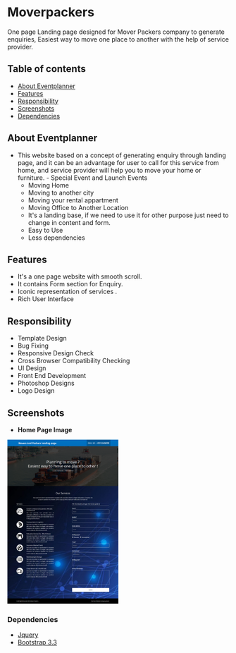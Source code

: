 # Moverpackers
One page Landing page designed for Mover Packers company to generate enquiries, Easiest way to move one place to another with the help of service provider.


## Table of contents
- [About Eventplanner](#about-eventplanner)
- [Features](#features)
- [Responsibility](#responsibility)
- [Screenshots](#screenshots)
- [Dependencies](#dependencies)



## About Eventplanner
- This website based on a concept of generating enquiry through landing page, and it can be an advantage for user to call for this service from home, and service provider will help you to move your home or furniture.    - Special Event and Launch Events
    - Moving Home
    - Moving to another city
    - Moving your rental appartment
    - Moving Office to Another Location
    - It's a landing base, if we need to use it for other purpose just need to change in content and form.
    - Easy to Use
    - Less dependencies
    
    
    
## Features

- It's a one page website with smooth scroll.
- It contains Form section for Enquiry.
- Iconic representation of services .
- Rich User Interface


## Responsibility
- Template Design
- Bug Fixing
- Responsive Design Check
- Cross Browser Compatibility Checking
- UI Design
- Front End Development
- Photoshop Designs
- Logo Design

## Screenshots

- **Home Page Image** 
<img src="https://github.com/pras75299/Moverpackers/blob/master/screenshot/index.png" width="50%" height="50%"/>


### Dependencies

- [Jquery](https://code.jquery.com/jquery-3.2.1.min.js) <br/>
- [Bootstrap 3.3](https://getbootstrap.com/docs/3.3/) <br/>













